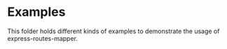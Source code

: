 # Examples

This folder holds different kinds of examples to demonstrate the usage of express-routes-mapper.